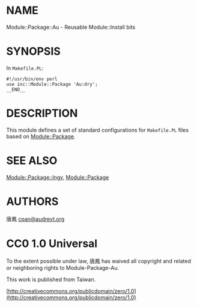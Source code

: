 # NAME

Module::Package::Au - Reusable Module::Install bits

# SYNOPSIS

In `Makefile.PL`:

    #!/usr/bin/env perl
    use inc::Module::Package 'Au:dry';
    __END__

# DESCRIPTION

This module defines a set of standard configurations for `Makefile.PL`
files based on [Module::Package](http://search.cpan.org/perldoc?Module::Package).

# SEE ALSO

[Module::Package::Ingy](http://search.cpan.org/perldoc?Module::Package::Ingy), [Module::Package](http://search.cpan.org/perldoc?Module::Package)

# AUTHORS

唐鳳 <cpan@audreyt.org>

# CC0 1.0 Universal

To the extent possible under law, 唐鳳 has waived all copyright and related
or neighboring rights to Module-Package-Au.

This work is published from Taiwan.

[http://creativecommons.org/publicdomain/zero/1.0](http://creativecommons.org/publicdomain/zero/1.0)